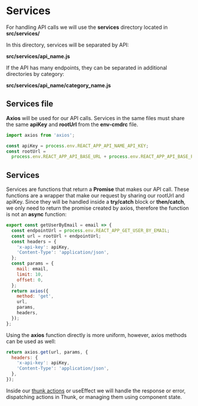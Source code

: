 # Services

For handling API calls we will use the **services** directory located in **src/services/**

In this directory, services will be separated by API:

**src/services/api_name.js**

If the API has many endpoints, they can be separated in additional directories by category:

**src/services/api_name/category_name.js**

## Services file

**Axios** will be used for our API calls. Services in the same files must share the same **apiKey** and **rootUrl** from the **env-cmdrc** file.

```javascript
import axios from 'axios';

const apiKey = process.env.REACT_APP_API_NAME_API_KEY;
const rootUrl =
  process.env.REACT_APP_API_BASE_URL + process.env.REACT_APP_API_BASE_PATH;
```

## Services

Services are functions that return a **Promise** that makes our API call. These functions are a wrapper that make our request by sharing our rootUrl and apiKey. Since they will be handled inside a **try/catch** block or **then/catch**, we only need to return the promise created by axios, therefore the function is not an **async** function:

```javascript
export const getUserByEmail = email => {
  const endpointUrl = process.env.REACT_APP_GET_USER_BY_EMAIL;
  const url = rootUrl + endpointUrl;
  const headers = {
    'x-api-key': apiKey,
    'Content-Type': 'application/json',
  };
  const params = {
    mail: email,
    limit: 10,
    offset: 0,
  };
  return axios({
    method: 'get',
    url,
    params,
    headers,
  });
};
```

Using the **axios** function directly is more uniform, however, axios methods can be used as well:

```javascript
return axios.get(url, params, {
  headers: {
    'x-api-key': apiKey,
    'Content-Type': 'application/json',
  },
});
```

Inside our [thunk actions](../redux/thunk.md) or useEffect we will handle the response or error, dispatching actions in Thunk, or managing them using component state.
